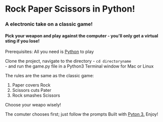 #  Rock Paper Scissors in Python!
### A electronic take on a classic game!
#### Pick your weapon and play against the computer - you'll only get a virtual sting if you lose!

Prerequisites: All you need is [Python](https://www.python.org/download/releases/3.0) to play

Clone the project, navigate to the directory - <code>cd directoryname </code> - and run the game.py file in a Python3 Terminal window 
for Mac or Linux

The rules are the same as the classic game:
1. Paper covers Rock
2. Scissors cuts Pater
3. Rock smashes Scissors

Choose your weapo wisely!

The comuter chooses first; just follow the prompts
Built with [Pyton 3.](https://www.python.org/download/releases/3.0)
Enjoy! 